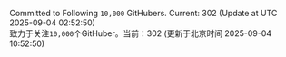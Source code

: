 Committed to Following `10,000` GitHubers. Current: <!-- FOLLOWING_COUNT -->302<!-- FOLLOWING_COUNT --> (Update at UTC <!-- LAST_UPDATED -->2025-09-04 02:52:50<!-- LAST_UPDATED -->)<br>
致力于关注`10,000`个GitHuber。当前：<!-- FOLLOWING_COUNT -->302<!-- FOLLOWING_COUNT --> (更新于北京时间 <!-- LAST_UPDATED_CST -->2025-09-04 10:52:50<!-- LAST_UPDATED_CST -->)
